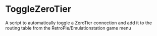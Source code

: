 # ToggleZeroTier
A script to automatically toggle a ZeroTier connection and add it to the routing table from the RetroPie/Emulationstation game menu
